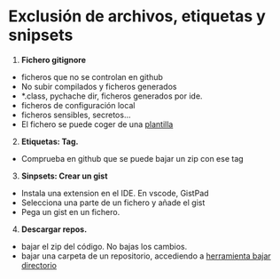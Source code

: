 
# Exclusión de archivos, etiquetas y snipsets

1. **Fichero gitignore**
  - ficheros que no se controlan en github
  - No subir compilados y ficheros generados
  - *.class, pychache dir, ficheros generados por ide.
  - ficheros de configuración local
  - ficheros sensibles, secretos...
  - El fichero se puede coger de una [plantilla](https://www.toptal.com/developers/gitignore)


2. **Etiquetas: Tag.**
  - Comprueba en github que se puede bajar un zip con ese tag

3. **Sinpsets: Crear un gist**
  - Instala una extension en el IDE. En vscode, GistPad
  - Selecciona una parte de un fichero y añade el gist
  - Pega un gist en un fichero.

4. **Descargar repos.**
  - bajar el zip del código. No bajas los cambios.
  - bajar una carpeta de un repositorio, accediendo a [herramienta bajar directorio](https://download-directory.github.io/)

